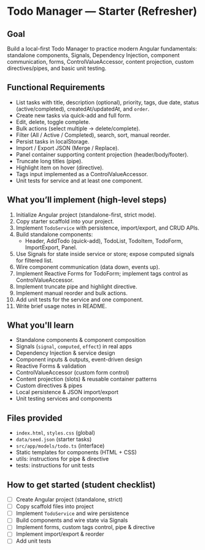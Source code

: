 # Todo Manager — Starter (Refresher)

## Goal

Build a local-first Todo Manager to practice modern Angular fundamentals: standalone components, Signals, Dependency Injection, component communication, forms, ControlValueAccessor, content projection, custom directives/pipes, and basic unit testing.

## Functional Requirements

- List tasks with title, description (optional), priority, tags, due date, status (active/completed), createdAt/updatedAt, and `order`.
- Create new tasks via quick-add and full form.
- Edit, delete, toggle complete.
- Bulk actions (select multiple → delete/complete).
- Filter (All / Active / Completed), search, sort, manual reorder.
- Persist tasks in localStorage.
- Import / Export JSON (Merge / Replace).
- Panel container supporting content projection (header/body/footer).
- Truncate long titles (pipe).
- Highlight item on hover (directive).
- Tags input implemented as a ControlValueAccessor.
- Unit tests for service and at least one component.

## What you’ll implement (high-level steps)

1. Initialize Angular project (standalone-first, strict mode).
2. Copy starter scaffold into your project.
3. Implement `TodoService` with persistence, import/export, and CRUD APIs.
4. Build standalone components:
   - Header, AddTodo (quick-add), TodoList, TodoItem, TodoForm, ImportExport, Panel.
5. Use Signals for state inside service or store; expose computed signals for filtered list.
6. Wire component communication (data down, events up).
7. Implement Reactive Forms for TodoForm; implement tags control as ControlValueAccessor.
8. Implement truncate pipe and highlight directive.
9. Implement manual reorder and bulk actions.
10. Add unit tests for the service and one component.
11. Write brief usage notes in README.

## What you'll learn

- Standalone components & component composition
- Signals (`signal`, `computed`, `effect`) in real apps
- Dependency Injection & service design
- Component inputs & outputs, event-driven design
- Reactive Forms & validation
- ControlValueAccessor (custom form control)
- Content projection (slots) & reusable container patterns
- Custom directives & pipes
- Local persistence & JSON import/export
- Unit testing services and components

## Files provided

- `index.html`, `styles.css` (global)
- `data/seed.json` (starter tasks)
- `src/app/models/todo.ts` (interface)
- Static templates for components (HTML + CSS)
- utils: instructions for pipe & directive
- tests: instructions for unit tests

## How to get started (student checklist)

- [ ] Create Angular project (standalone, strict)
- [ ] Copy scaffold files into project
- [ ] Implement `TodoService` and wire persistence
- [ ] Build components and wire state via Signals
- [ ] Implement forms, custom tags control, pipe & directive
- [ ] Implement import/export & reorder
- [ ] Add unit tests
